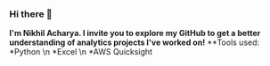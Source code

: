 ### Hi there 👋

**I'm Nikhil Acharya. I invite you to explore my GitHub to get a better understanding of analytics projects I've worked on!**
**Tools used: 
*Python \n
*Excel \n
*AWS Quicksight

<!--
**NikhilAcharya149/NikhilAcharya149** is a ✨ _special_ ✨ repository because its `README.md` (this file) appears on your GitHub profile.

Here are some ideas to get you started:

- 🔭 I’m currently working on ...
- 🌱 I’m currently learning ...
- 👯 I’m looking to collaborate on ...
- 🤔 I’m looking for help with ...
- 💬 Ask me about ...
- 📫 How to reach me: ...
- 😄 Pronouns: ...
- ⚡ Fun fact: ...
-->
